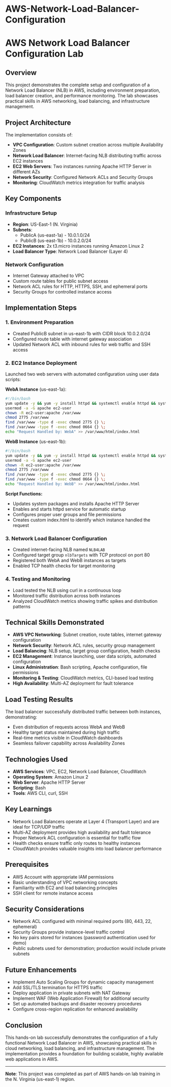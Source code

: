 # AWS-Network-Load-Balancer-Configuration

# AWS Network Load Balancer Configuration Lab

## Overview

This project demonstrates the complete setup and configuration of a Network Load Balancer (NLB) in AWS, including environment preparation, load balancer creation, and performance monitoring. The lab showcases practical skills in AWS networking, load balancing, and infrastructure management.

## Project Architecture

The implementation consists of:
- **VPC Configuration**: Custom subnet creation across multiple Availability Zones
- **Network Load Balancer**: Internet-facing NLB distributing traffic across EC2 instances
- **EC2 Web Servers**: Two instances running Apache HTTP Server in different AZs
- **Network Security**: Configured Network ACLs and Security Groups
- **Monitoring**: CloudWatch metrics integration for traffic analysis

## Key Components

### Infrastructure Setup
- **Region**: US-East-1 (N. Virginia)
- **Subnets**: 
  - PublicA (us-east-1a) - 10.0.1.0/24
  - PublicB (us-east-1b) - 10.0.2.0/24
- **EC2 Instances**: 2x t3.micro instances running Amazon Linux 2
- **Load Balancer Type**: Network Load Balancer (Layer 4)

### Network Configuration
- Internet Gateway attached to VPC
- Custom route tables for public subnet access
- Network ACL rules for HTTP, HTTPS, SSH, and ephemeral ports
- Security Groups for controlled instance access

## Implementation Steps

### 1. Environment Preparation
- Created PublicB subnet in us-east-1b with CIDR block 10.0.2.0/24
- Configured route table with internet gateway association
- Updated Network ACL with inbound rules for web traffic and SSH access

### 2. EC2 Instance Deployment
Launched two web servers with automated configuration using user data scripts:

**WebA Instance** (us-east-1a):
```bash
#!/bin/bash
yum update -y && yum -y install httpd && systemctl enable httpd && systemctl start httpd
usermod -a -G apache ec2-user
chown -R ec2-user:apache /var/www
chmod 2775 /var/www
find /var/www -type d -exec chmod 2775 {} \;
find /var/www -type f -exec chmod 0664 {} \;
echo "Request Handled by: WebA" >> /var/www/html/index.html
```

**WebB Instance** (us-east-1b):
```bash
#!/bin/bash
yum update -y && yum -y install httpd && systemctl enable httpd && systemctl start httpd
usermod -a -G apache ec2-user
chown -R ec2-user:apache /var/www
chmod 2775 /var/www
find /var/www -type d -exec chmod 2775 {} \;
find /var/www -type f -exec chmod 0664 {} \;
echo "Request Handled by: WebB" >> /var/www/html/index.html
```

**Script Functions:**
- Updates system packages and installs Apache HTTP Server
- Enables and starts httpd service for automatic startup
- Configures proper user groups and file permissions
- Creates custom index.html to identify which instance handled the request

### 3. Network Load Balancer Configuration
- Created internet-facing NLB named `NLB4LAB`
- Configured target group `nlbTargets` with TCP protocol on port 80
- Registered both WebA and WebB instances as targets
- Enabled TCP health checks for target monitoring

### 4. Testing and Monitoring
- Load tested the NLB using curl in a continuous loop
- Monitored traffic distribution across both instances
- Analyzed CloudWatch metrics showing traffic spikes and distribution patterns

## Technical Skills Demonstrated

- **AWS VPC Networking**: Subnet creation, route tables, internet gateway configuration
- **Network Security**: Network ACL rules, security group management
- **Load Balancing**: NLB setup, target group configuration, health checks
- **EC2 Management**: Instance launching, user data scripts, automated configuration
- **Linux Administration**: Bash scripting, Apache configuration, file permissions
- **Monitoring & Testing**: CloudWatch metrics, CLI-based load testing
- **High Availability**: Multi-AZ deployment for fault tolerance

## Load Testing Results

The load balancer successfully distributed traffic between both instances, demonstrating:
- Even distribution of requests across WebA and WebB
- Healthy target status maintained during high traffic
- Real-time metrics visible in CloudWatch dashboards
- Seamless failover capability across Availability Zones

## Technologies Used

- **AWS Services**: VPC, EC2, Network Load Balancer, CloudWatch
- **Operating System**: Amazon Linux 2
- **Web Server**: Apache HTTP Server
- **Scripting**: Bash
- **Tools**: AWS CLI, curl, SSH

## Key Learnings

- Network Load Balancers operate at Layer 4 (Transport Layer) and are ideal for TCP/UDP traffic
- Multi-AZ deployment provides high availability and fault tolerance
- Proper Network ACL configuration is essential for traffic flow
- Health checks ensure traffic only routes to healthy instances
- CloudWatch provides valuable insights into load balancer performance

## Prerequisites

- AWS Account with appropriate IAM permissions
- Basic understanding of VPC networking concepts
- Familiarity with EC2 and load balancing principles
- SSH client for remote instance access

## Security Considerations

- Network ACL configured with minimal required ports (80, 443, 22, ephemeral)
- Security Groups provide instance-level traffic control
- No key pairs stored for instances (password authentication used for demo)
- Public subnets used for demonstration; production would include private subnets

## Future Enhancements

- Implement Auto Scaling Groups for dynamic capacity management
- Add SSL/TLS termination for HTTPS traffic
- Deploy application in private subnets with NAT Gateway
- Implement WAF (Web Application Firewall) for additional security
- Set up automated backups and disaster recovery procedures
- Configure cross-region replication for enhanced availability

## Conclusion

This hands-on lab successfully demonstrates the configuration of a fully functional Network Load Balancer in AWS, showcasing practical skills in cloud networking, load balancing, and infrastructure management. The implementation provides a foundation for building scalable, highly available web applications in AWS.

---

**Note**: This project was completed as part of AWS hands-on lab training in the N. Virginia (us-east-1) region.
